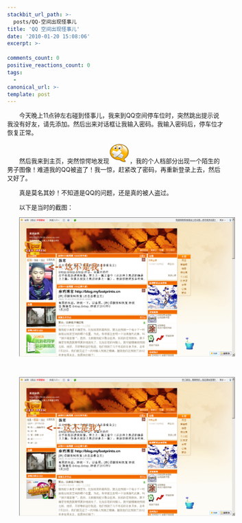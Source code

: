 ```yaml
---
stackbit_url_path: >-
  posts/QQ-空间出现怪事儿
title: 'QQ 空间出现怪事儿'
date: '2010-01-20 15:08:06'
excerpt: >-
  
comments_count: 0
positive_reactions_count: 0
tags: 
  - 
canonical_url: >-
template: post
---
```

<div style="text-indent: 2em"><p>今天晚上11点钟左右碰到怪事儿，我来到QQ空间停车位时，突然跳出提示说我没有好友，请先添加。然后出来对话框让我输入密码。我输入密码后，停车位才恢复正常。</p><p>然后我来到主页，突然惊愕地发现<img alt="" src="https://raw.githubusercontent.com/Jeff-Tian/blogengine.net/master/Source/BlogEngine/BlogEngine.NET/App_Data/files/image_364.png">，我的个人档部分出现一个陌生的男子图像！难道我的QQ被盗了！我一惊，赶紧改了密码，再重新登录上去，然后又好了。</p><p>真是莫名其妙！不知道是QQ的问题，还是真的被人盗过。</p><p>以下是当时的截图：</p><p><img onload="ResizeImage(this,520)" alt="" src="https://raw.githubusercontent.com/Jeff-Tian/blogengine.net/master/Source/BlogEngine/BlogEngine.NET/App_Data/files/image_365.png"></p><p>&nbsp;</p><p><img title="" alt="" onload="ResizeImage(this,520)" src="https://raw.githubusercontent.com/Jeff-Tian/blogengine.net/master/Source/BlogEngine/BlogEngine.NET/App_Data/files/image_366.png"></p></div>